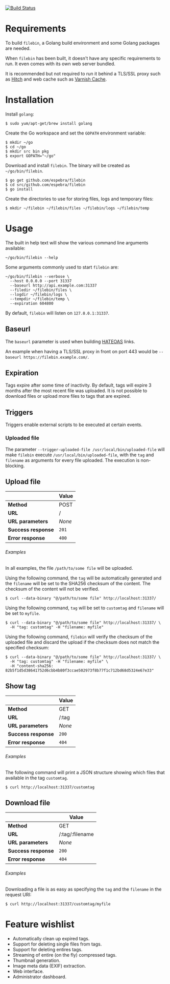 [![Build Status](https://travis-ci.org/espebra/filebin.svg)](https://travis-ci.org/espebra/filebin)

# Requirements

To build ``filebin``, a Golang build environment and some Golang packages are needed.

When ``filebin`` has been built, it doesn't have any specific requirements to run. It even comes with its own web server bundled.

It is recommended but not required to run it behind a TLS/SSL proxy such as [Hitch](http://hitch-tls.org/) and web cache such as [Varnish Cache](https://www.varnish-cache.org/).

# Installation

Install ``golang``:

```
$ sudo yum/apt-get/brew install golang
```

Create the Go workspace and set the ``GOPATH`` environment variable:

```
$ mkdir ~/go
$ cd ~/go
$ mkdir src bin pkg
$ export GOPATH="~/go"
```

Download and install ``filebin``. The binary will be created as ``~/go/bin/filebin``.

```
$ go get github.com/espebra/filebin
$ cd src/github.com/espebra/filebin
$ go install
```

Create the directories to use for storing files, logs and temporary files:

```
$ mkdir ~/filebin ~/filebin/files ~/filebin/logs ~/filebin/temp
```

# Usage

The built in help text will show the various command line arguments available:

```
~/go/bin/filebin --help
```

Some arguments commonly used to start ``filebin`` are:

```
~/go/bin/filebin --verbose \
  --host 0.0.0.0 --port 31337
  --baseurl http://api.example.com:31337
  --filedir ~/filebin/files \
  --logdir ~/filebin/logs \
  --tempdir ~/filebin/temp \
  --expiration 604800
```

By default, ``filebin`` will listen on ``127.0.0.1:31337``.

## Baseurl

The ``baseurl`` parameter is used when building [HATEOAS](https://en.wikipedia.org/wiki/HATEOAS) links.

An example when having a TLS/SSL proxy in front on port 443 would be ``--baseurl https://filebin.example.com/``.

## Expiration

Tags expire after some time of inactivity. By default, tags will expire 3 months after the most recent file was uploaded. It is not possible to download files or upload more files to tags that are expired.

## Triggers

Triggers enable external scripts to be executed at certain events.

### Uploaded file

The parameter ``--trigger-uploaded-file /usr/local/bin/uploaded-file`` will make ``filebin`` execute ``/usr/local/bin/uploaded-file``, with the ``tag`` and ``filename`` as arguments for every file uploaded. The execution is non-blocking.

## Upload file

|			| Value			|
| --------------------- | ----------------------|
| **Method**		| POST			|
| **URL**		| /			|
| **URL parameters**	| *None*		|
| **Success response**	| ``201``		|
| **Error response**	| ``400``		|

###### Examples

In all examples, the file ``/path/to/some file`` will be uploaded.

Using the following command, the ``tag`` will be automatically generated and the ``filename`` will be set to the SHA256 checksum of the content. The checksum of the content will not be verified.

```
$ curl --data-binary "@/path/to/some file" http://localhost:31337/
```

Using the following command, ``tag`` will be set to ``customtag`` and ``filename`` will be set to ``myfile``.

```
$ curl --data-binary "@/path/to/some file" http://localhost:31337/ \
  -H "tag: customtag" -H "filename: myfile"
```

Using the following command, ``filebin`` will verify the checksum of the uploaded file and discard the upload if the checksum does not match the specified checksum:

```
$ curl --data-binary "@/path/to/some file" http://localhost:31337/ \
  -H "tag: customtag" -H "filename: myfile" \
  -H "content-sha256: 82b5f1d5d38641752d6cbb4b80f3ccae502973f8b77f1c712bd68d5324e67e33"
```

## Show tag

|			| Value			|
| --------------------- | ----------------------|
| **Method**		| GET			|
| **URL**		| /:tag			|
| **URL parameters**	| *None*		|
| **Success response**	| ``200``		|
| **Error response**	| ``404``		|

###### Examples

The following command will print a JSON structure showing which files that available in the tag ``customtag``.

```
$ curl http://localhost:31337/customtag
```

## Download file

|			| Value			|
| --------------------- | ----------------------|
| **Method**		| GET			|
| **URL**		| /:tag/:filename	|
| **URL parameters**	| *None*		|
| **Success response**	| ``200``		|
| **Error response**	| ``404``		|

###### Examples

Downloading a file is as easy as specifying the ``tag`` and the ``filename`` in the request URI:

```
$ curl http://localhost:31337/customtag/myfile
```

# Feature wishlist

* Automatically clean up expired tags.
* Support for deleting single files from tags.
* Support for deleting entires tags.
* Streaming of entire (on the fly) compressed tags.
* Thumbnail generation.
* Image meta data (EXIF) extraction.
* Web interface.
* Administrator dashboard.


